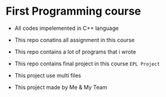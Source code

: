# First Programming course
* All codes impelemented in C++ language
* This repo conatins all assignment in this course
* This repo contains a lot of programs that i wrote
* This repo contains final project in this course `EPL Project`
* This project use multi files

* This project made by Me & My Team
